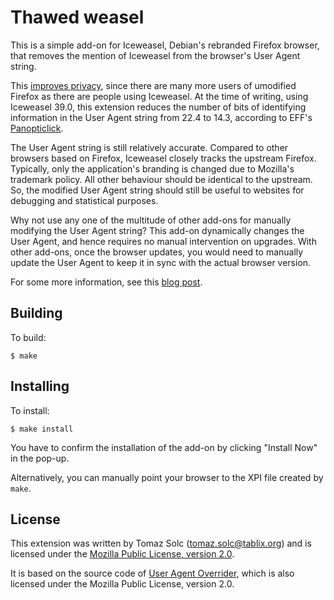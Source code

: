 Thawed weasel
=============

This is a simple add-on for Iceweasel, Debian's rebranded Firefox browser,
that removes the mention of Iceweasel from the browser's User Agent string.

This [improves privacy][1], since there are many more users of umodified
Firefox as there are people using Iceweasel. At the time of writing, using
Iceweasel 39.0, this extension reduces the number of bits of identifying
information in the User Agent string from 22.4 to 14.3, according to EFF's
[Panopticlick][2].

The User Agent string is still relatively accurate. Compared to other browsers
based on Firefox, Iceweasel closely tracks the upstream Firefox. Typically,
only the application's branding is changed due to Mozilla's trademark policy.
All other behaviour should be identical to the upstream. So, the modified User
Agent string should still be useful to websites for debugging and statistical purposes.

Why not use any one of the multitude of other add-ons for manually modifying
the User Agent string? This add-on dynamically changes the User Agent, and
hence requires no manual intervention on upgrades. With other add-ons, once the
browser updates, you would need to manually update the User Agent to keep it in
sync with the actual browser version.

For some more information, see this [blog post][3].

[1]: https://bugs.debian.org/cgi-bin/bugreport.cgi?bug=748897
[2]: https://panopticlick.eff.org/
[3]: https://www.tablix.org/~avian/blog/archives/2015/08/improving_privacy_with_iceweasel/


Building
--------

To build:

    $ make


Installing
----------

To install:

    $ make install

You have to confirm the installation of the add-on by clicking "Install Now" in
the pop-up.

Alternatively, you can manually point your browser to the XPI file created by `make`.


License
-------

This extension was written by Tomaz Solc (tomaz.solc@tablix.org) and is
licensed under the [Mozilla Public License, version 2.0][3].

It is based on the source code of [User Agent Overrider][4], which is also
licensed under the Mozilla Public License, version 2.0.

[3]: https://www.mozilla.org/MPL/2.0/
[4]: https://github.com/muzuiget/user_agent_overrider
